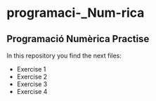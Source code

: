 # programaci-_Num-rica

## Programació Numèrica Practise ##

In this repository you find the next files:
* Exercise 1
* Exercise 2
* Exercise 3
* Exercise 4